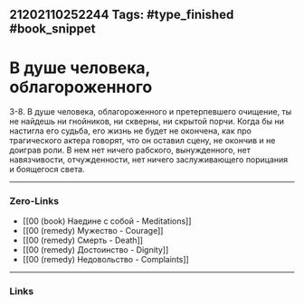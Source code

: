 21202110252244
Tags: #type_finished #book_snippet 
---
# В душе человека, облагороженного

 3-8. В душе человека, облагороженного и претерпевшего очищение, ты не найдешь ни гнойников, ни скверны, ни скрытой порчи. Когда бы ни настигла его судьба, его жизнь не будет не окончена, как про трагического актера говорят, что он оставил сцену, не окончив и не доиграв роли. В нем нет ничего рабского, вынужденного, нет навязчивости, отчужденности, нет ничего заслуживающего порицания и боящегося света. 

---
### Zero-Links
 - [[00 (book) Наедине с собой - Meditations]]
 - [[00 (remedy) Мужество - Courage]]
 - [[00 (remedy) Смерть - Death]]
 - [[00 (remedy) Достоинство - Dignity]]
 - [[00 (remedy) Недовольство - Complaints]]
---
### Links
